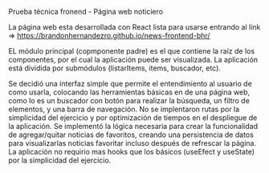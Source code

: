 Prueba técnica fronend - Página web noticiero

La página web esta desarrollada con React lista para usarse entrando al link => https://brandonhernandezro.github.io/news-frontend-bhr/

EL módulo principal (copmponente padre) es el que contiene la raíz de los componentes, por el cual la aplicación puede ser visualizada. La aplicación está dividida por submódulos (listarItems, items, buscador, etc).

Se decidió una interfaz simple que permite el entendimiento al usuario de como usarla, colocando las herramientas básicas en de una página web, como lo es un buscador con botón para realizar la búsqueda, un filtro de elementos, y una barra de navegación. No se implentaron rutas por la simplicidad del ejercicio y por optimización de tiempos en el despliegue de la aplicación. Se implementó la lógica necesaria para crear la funcionalidad de agregar/quitar noticias de favoritos, creando una persistencia de datos para visualizarlas noticias favoritar incluso después de refrescar la página. La aplicación no requirio mas hooks que los básicos (useEfect y useState) por la simplicidad del ejercicio.
